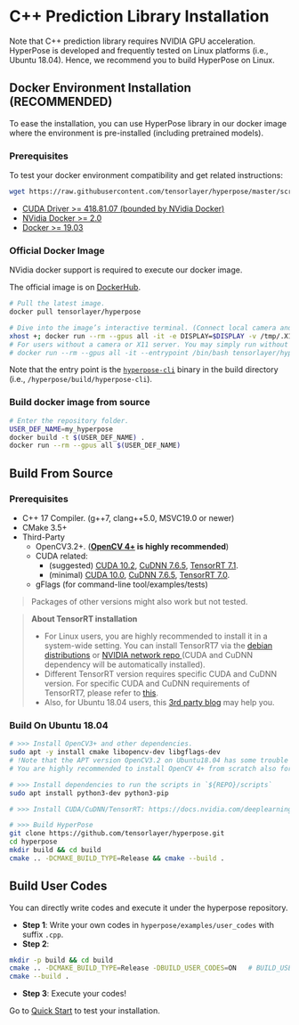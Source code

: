 # C++ Prediction Library Installation

Note that C++ prediction library requires NVIDIA GPU acceleration.
HyperPose is developed and frequently tested on Linux platforms (i.e., Ubuntu 18.04). Hence, we recommend you to build HyperPose on Linux.

## Docker Environment Installation (RECOMMENDED)

To ease the installation, you can use HyperPose library in our docker image where the environment is pre-installed (including pretrained models).

### Prerequisites

To test your docker environment compatibility and get related instructions:

```bash
wget https://raw.githubusercontent.com/tensorlayer/hyperpose/master/scripts/test_docker.py -qO- | python
```

- [CUDA Driver >= 418.81.07 (bounded by NVidia Docker)](https://docs.nvidia.com/cuda/cuda-installation-guide-linux/index.html#driver-installation)
- [NVidia Docker >= 2.0](https://docs.nvidia.com/datacenter/cloud-native/container-toolkit/install-guide.html#pre-requisites)
- [Docker >= 19.03](https://docs.docker.com/engine/install/)

### Official Docker Image

NVidia docker support is required to execute our docker image. 

The official image is on [DockerHub](https://hub.docker.com/r/tensorlayer/hyperpose).

```bash
# Pull the latest image.
docker pull tensorlayer/hyperpose

# Dive into the image’s interactive terminal. (Connect local camera and imshow window)
xhost +; docker run --rm --gpus all -it -e DISPLAY=$DISPLAY -v /tmp/.X11-unix:/tmp/.X11-unix --device=/dev/video0:/dev/video0 --entrypoint /bin/bash tensorlayer/hyperpose
# For users without a camera or X11 server. You may simply run without cameras and imshow:
# docker run --rm --gpus all -it --entrypoint /bin/bash tensorlayer/hyperpose
```

Note that the entry point is the [`hyperpose-cli`](https://hyperpose.readthedocs.io/en/latest/markdown/quick_start/prediction.html#table-of-flags-for-hyperpose-cli) binary in the build directory (i.e., `/hyperpose/build/hyperpose-cli`).

### Build docker image from source

```bash
# Enter the repository folder.
USER_DEF_NAME=my_hyperpose
docker build -t $(USER_DEF_NAME) .
docker run --rm --gpus all $(USER_DEF_NAME)
```

## Build From Source

### Prerequisites

* C++ 17 Compiler. (g++7, clang++5.0, MSVC19.0 or newer)
* CMake 3.5+ 
* Third-Party
    * OpenCV3.2+. (**[OpenCV 4+](https://docs.opencv.org/trunk/d7/d9f/tutorial_linux_install.html) is highly recommended**)
    * CUDA related:
        * (suggested) [CUDA 10.2](https://developer.nvidia.com/cuda-downloads), [CuDNN 7.6.5](https://docs.nvidia.com/deeplearning/cudnn/install-guide/index.html), [TensorRT 7.1](https://docs.nvidia.com/deeplearning/tensorrt/install-guide/index.html).
        * (minimal) [CUDA 10.0](https://developer.nvidia.com/cuda-downloads), [CuDNN 7.6.5](https://docs.nvidia.com/deeplearning/cudnn/install-guide/index.html), [TensorRT 7.0](https://docs.nvidia.com/deeplearning/tensorrt/install-guide/index.html).
    * gFlags (for command-line tool/examples/tests)

> Packages of other versions might also work but not tested.

> **About TensorRT installation**
>
> - For Linux users, you are highly recommended to install it in a system-wide setting. You can install TensorRT7 via the [debian distributions](https://docs.nvidia.com/deeplearning/tensorrt/install-guide/index.html#installing-debian) or [NVIDIA network repo ](https://docs.nvidia.com/deeplearning/tensorrt/install-guide/index.html#maclearn-net-repo-install)(CUDA and CuDNN dependency will be automatically installed).
> - Different TensorRT version requires specific CUDA and CuDNN version. For specific CUDA and CuDNN requirements of TensorRT7, please refer to [this](https://docs.nvidia.com/deeplearning/tensorrt/support-matrix/index.html#platform-matrix).
> - Also, for Ubuntu 18.04 users, this [3rd party blog](https://ddkang.github.io/2020/01/02/installing-tensorrt.html) may help you. 

### Build On Ubuntu 18.04

```bash
# >>> Install OpenCV3+ and other dependencies. 
sudo apt -y install cmake libopencv-dev libgflags-dev
# !Note that the APT version OpenCV3.2 on Ubuntu18.04 has some trouble on Cameras Newer version is suggested.
# You are highly recommended to install OpenCV 4+ from scratch also for better performance.

# >>> Install dependencies to run the scripts in `${REPO}/scripts`
sudo apt install python3-dev python3-pip 

# >>> Install CUDA/CuDNN/TensorRT: https://docs.nvidia.com/deeplearning/tensorrt/install-guide/index.html#installing-debian

# >>> Build HyperPose
git clone https://github.com/tensorlayer/hyperpose.git
cd hyperpose
mkdir build && cd build
cmake .. -DCMAKE_BUILD_TYPE=Release && cmake --build .
```

## Build User Codes

You can directly write codes and execute it under the hyperpose repository.

- **Step 1**: Write your own codes in `hyperpose/examples/user_codes` with suffix `.cpp`.
- **Step 2**:

```bash
mkdir -p build && cd build
cmake .. -DCMAKE_BUILD_TYPE=Release -DBUILD_USER_CODES=ON   # BUILD_USER_CODES is by default "ON"
cmake --build .
```

- **Step 3**: Execute your codes!

Go to [Quick Start](../quick_start/prediction.md) to test your installation.